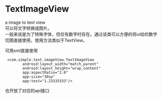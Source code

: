 # TextImageView
a image to text view  
可以将文字转换成图片。  
一般来说是为了特殊字体，但仅有数字时存在。通过该类可以方便的将ui给的数字切图直接使用，使用方法类似于TextView。  


可用xml直接使用
```
 <com.simple.text.imageView.TextImageView
        android:layout_width="match_parent"
        android:layout_height="wrap_content"
        app:aspectRatio="2.0"
        app:size="30sp"
        app:text="1.23333333"/>
```


也开放了对应的api接口
